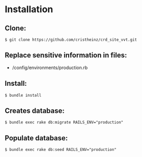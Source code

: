 # Installation

## Clone:
    $ git clone https://github.com/cristheinz/crd_site_vvt.git

## Replace sensitive information in files:
* /config/environments/production.rb

## Install:
    $ bundle install

## Creates database:
    $ bundle exec rake db:migrate RAILS_ENV="production"

## Populate database:
    $ bundle exec rake db:seed RAILS_ENV="production"
